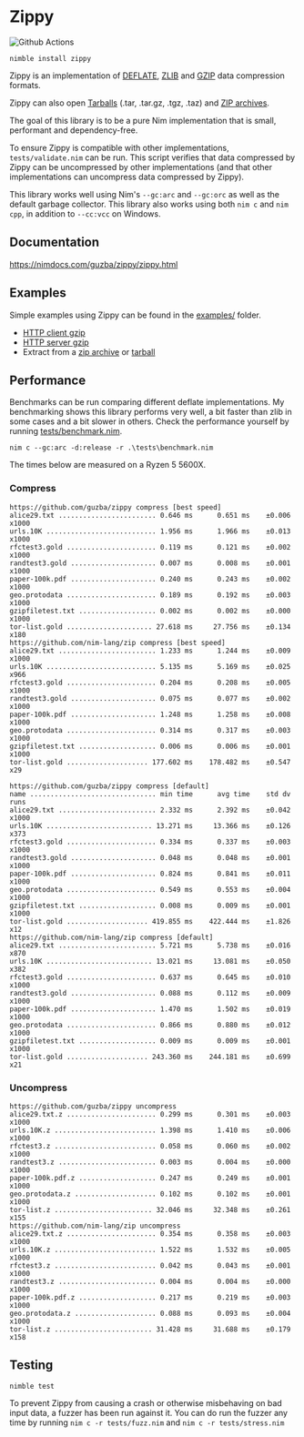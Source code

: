 # Zippy

![Github Actions](https://github.com/guzba/zippy/workflows/Github%20Actions/badge.svg)

`nimble install zippy`

Zippy is an implementation of [DEFLATE](https://tools.ietf.org/html/rfc1951), [ZLIB](https://tools.ietf.org/html/rfc1950) and [GZIP](https://tools.ietf.org/html/rfc1952) data compression formats.

Zippy can also open [Tarballs](https://en.wikipedia.org/wiki/Tar_(computing)) (.tar, .tar.gz, .tgz, .taz) and [ZIP archives](https://en.wikipedia.org/wiki/Zip_(file_format)).

The goal of this library is to be a pure Nim implementation that is small, performant and dependency-free.

To ensure Zippy is compatible with other implementations, `tests/validate.nim` can be run. This script verifies that data compressed by Zippy can be uncompressed by other implementations (and that other implementations can uncompress data compressed by Zippy).

This library works well using Nim's `--gc:arc` and `--gc:orc` as well as the default garbage collector. This library also works using both `nim c` and `nim cpp`, in addition to `--cc:vcc` on Windows.

## Documentation

https://nimdocs.com/guzba/zippy/zippy.html

## Examples

Simple examples using Zippy can be found in the [examples/](https://github.com/guzba/zippy/blob/master/examples) folder.

* [HTTP client gzip](https://github.com/guzba/zippy/blob/master/examples/http_client.nim)
* [HTTP server gzip](https://github.com/guzba/zippy/blob/master/examples/http_server.nim)
* Extract from a [zip archive](https://github.com/guzba/zippy/blob/master/examples/ziparchive_extract.nim) or [tarball](https://github.com/guzba/zippy/blob/master/examples/tarball_extract.nim)

## Performance

Benchmarks can be run comparing different deflate implementations. My benchmarking shows this library performs very well, a bit faster than zlib in some cases and a bit slower in others. Check the performance yourself by running [tests/benchmark.nim](https://github.com/guzba/zippy/blob/master/tests/benchmark.nim).

`nim c --gc:arc -d:release -r .\tests\benchmark.nim`

The times below are measured on a Ryzen 5 5600X.

### Compress

```
https://github.com/guzba/zippy compress [best speed]
alice29.txt ........................ 0.646 ms      0.651 ms    ±0.006  x1000
urls.10K ........................... 1.956 ms      1.966 ms    ±0.013  x1000
rfctest3.gold ...................... 0.119 ms      0.121 ms    ±0.002  x1000
randtest3.gold ..................... 0.007 ms      0.008 ms    ±0.001  x1000
paper-100k.pdf ..................... 0.240 ms      0.243 ms    ±0.002  x1000
geo.protodata ...................... 0.189 ms      0.192 ms    ±0.003  x1000
gzipfiletest.txt ................... 0.002 ms      0.002 ms    ±0.000  x1000
tor-list.gold ..................... 27.618 ms     27.756 ms    ±0.134   x180
https://github.com/nim-lang/zip compress [best speed]
alice29.txt ........................ 1.233 ms      1.244 ms    ±0.009  x1000
urls.10K ........................... 5.135 ms      5.169 ms    ±0.025   x966
rfctest3.gold ...................... 0.204 ms      0.208 ms    ±0.005  x1000
randtest3.gold ..................... 0.075 ms      0.077 ms    ±0.002  x1000
paper-100k.pdf ..................... 1.248 ms      1.258 ms    ±0.008  x1000
geo.protodata ...................... 0.314 ms      0.317 ms    ±0.003  x1000
gzipfiletest.txt ................... 0.006 ms      0.006 ms    ±0.001  x1000
tor-list.gold .................... 177.602 ms    178.482 ms    ±0.547    x29

https://github.com/guzba/zippy compress [default]
name ............................... min time      avg time    std dv   runs
alice29.txt ........................ 2.332 ms      2.392 ms    ±0.042  x1000
urls.10K .......................... 13.271 ms     13.366 ms    ±0.126   x373
rfctest3.gold ...................... 0.334 ms      0.337 ms    ±0.003  x1000
randtest3.gold ..................... 0.048 ms      0.048 ms    ±0.001  x1000
paper-100k.pdf ..................... 0.824 ms      0.841 ms    ±0.011  x1000
geo.protodata ...................... 0.549 ms      0.553 ms    ±0.004  x1000
gzipfiletest.txt ................... 0.008 ms      0.009 ms    ±0.001  x1000
tor-list.gold .................... 419.855 ms    422.444 ms    ±1.826    x12
https://github.com/nim-lang/zip compress [default]
alice29.txt ........................ 5.721 ms      5.738 ms    ±0.016   x870
urls.10K .......................... 13.021 ms     13.081 ms    ±0.050   x382
rfctest3.gold ...................... 0.637 ms      0.645 ms    ±0.010  x1000
randtest3.gold ..................... 0.088 ms      0.112 ms    ±0.009  x1000
paper-100k.pdf ..................... 1.470 ms      1.502 ms    ±0.019  x1000
geo.protodata ...................... 0.866 ms      0.880 ms    ±0.012  x1000
gzipfiletest.txt ................... 0.009 ms      0.009 ms    ±0.001  x1000
tor-list.gold .................... 243.360 ms    244.181 ms    ±0.699    x21
```

### Uncompress

```
https://github.com/guzba/zippy uncompress
alice29.txt.z ...................... 0.299 ms      0.301 ms    ±0.003  x1000
urls.10K.z ......................... 1.398 ms      1.410 ms    ±0.006  x1000
rfctest3.z ......................... 0.058 ms      0.060 ms    ±0.002  x1000
randtest3.z ........................ 0.003 ms      0.004 ms    ±0.000  x1000
paper-100k.pdf.z ................... 0.247 ms      0.249 ms    ±0.001  x1000
geo.protodata.z .................... 0.102 ms      0.102 ms    ±0.001  x1000
tor-list.z ........................ 32.046 ms     32.348 ms    ±0.261   x155
https://github.com/nim-lang/zip uncompress
alice29.txt.z ...................... 0.354 ms      0.358 ms    ±0.003  x1000
urls.10K.z ......................... 1.522 ms      1.532 ms    ±0.005  x1000
rfctest3.z ......................... 0.042 ms      0.043 ms    ±0.001  x1000
randtest3.z ........................ 0.004 ms      0.004 ms    ±0.000  x1000
paper-100k.pdf.z ................... 0.217 ms      0.219 ms    ±0.003  x1000
geo.protodata.z .................... 0.088 ms      0.093 ms    ±0.004  x1000
tor-list.z ........................ 31.428 ms     31.688 ms    ±0.179   x158
```

## Testing

`nimble test`

To prevent Zippy from causing a crash or otherwise misbehaving on bad input data, a fuzzer has been run against it. You can do run the fuzzer any time by running `nim c -r tests/fuzz.nim` and `nim c -r tests/stress.nim`

